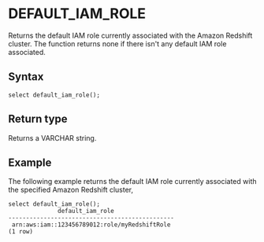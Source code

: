 # DEFAULT\_IAM\_ROLE<a name="r_DEFAULT_IAM_ROLE"></a>

Returns the default IAM role currently associated with the Amazon Redshift cluster\. The function returns none if there isn't any default IAM role associated\. 

## Syntax<a name="r_DEFAULT_IAM_ROLE-synopsis"></a>

```
select default_iam_role();
```

## Return type<a name="r_DEFAULT_IAM_ROLE-return-type"></a>

Returns a VARCHAR string\. 

## Example<a name="r_DEFAULT_IAM_ROLE-example"></a>

The following example returns the default IAM role currently associated with the specified Amazon Redshift cluster, 

```
select default_iam_role();
              default_iam_role
-----------------------------------------------
 arn:aws:iam::123456789012:role/myRedshiftRole
(1 row)
```